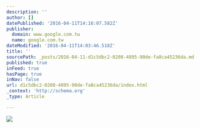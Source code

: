 ```yaml
---
description: ''
author: []
datePublished: '2016-04-11T14:16:07.582Z'
publisher:
  domain: www.google.com.tw
  name: google.com.tw
dateModified: '2016-04-11T14:03:46.518Z'
title: ''
sourcePath: _posts/2016-04-11-d1c5dbc2-0208-4895-90de-fa8ca45236da.md
published: true
inFeed: true
hasPage: true
inNav: false
url: d1c5dbc2-0208-4895-90de-fa8ca45236da/index.html
_context: 'http://schema.org'
_type: Article

---
```

![](http://cdn.earthporm.com/wp-content/uploads/2014/12/red_fox_comfortable1__880.jpg)